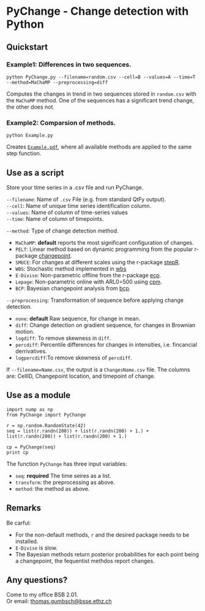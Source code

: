 # PyChange - Change detection with Python

## Quickstart

### Example1: Differences in two sequences.  

```
python PyChange.py --filename=random.csv --cell=B --values=A --time=T --method=MaChaMP --preprocessing=diff
```

Computes the changes in trend in two sequences stored in `random.csv` with the `MaChaMP` method. One of the sequences has a significant trend change, the other does not.   

### Example2: Comparsion of methods.   

```
python Example.py
```

Creates [`Example.pdf`](./Example.pdf), where all available methods are applied to the same step function.    

## Use as a script   

Store your time series in a .csv file and run PyChange.  

`--filename`: Name of `.csv` File (e.g. from standard QtFy output).  
`--cell`: Name of unique time series identification column.     
`--values`: Name of column of time-series values    
`--time`: Name of column of timepoints.    

`--method`: Type of change detection method. 
- `MaChaMP`: **default** reports the most significant configuration of changes.     
- `PELT`: Linear method based on dynamic programming from the popular r-package [changepoint](https://cran.r-project.org/web/packages/changepoint/index.html). 
- `SMUCE`: For changes at different scales using the r-package [stepR](https://cran.r-project.org/web/packages/stepR/index.html).    
- `WBS`: Stochastic method implemented in [wbs](https://cran.r-project.org/web/packages/wbs/index.html)   
- `E-Divise`: Non-parametric offline from the r-package [ecp](https://cran.r-project.org/web/packages/ecp/index.html).   
- `Lepage`: Non-parametric online with ARL0=500 using [cpm](https://cran.r-project.org/web/packages/cpm/index.html).   
- `BCP`: Bayesian changepoint analysis from [bcp](https://cran.r-project.org/web/packages/bcp/index.html). 

`--preprocessing`: Transformation of sequence before applying change detection. 
- `none`: **default**  Raw sequence, for change in mean.   
- `diff`: Change detection on gradient sequence, for changes in Brownian motion.   
- `logdiff`: To remove skewness in `diff`.  
- `percdiff`: Percentile differences for changes in intensities, i.e. fincancial derrivatives.    
- `logpercdiff`:To remove skewness of `percdiff`. 

If `--filename=Name.csv`, the output is a `ChangesName.csv` file. The columns are: CellID, Changepoint location, and timepoint of change.    

## Use as a module  

```
import nump as np
from PyChange import PyChange

r = np.random.RandomState(42)
seq = list(r.randn(200)) + list(r.randn(200) + 1.) + list(r.randn(200)) + list(r.randn(200) + 1.)

cp = PyChange(seq)
print cp
```

The function `PyChange` has three input variables:   
- `seq`: **required** The time seires as a list.  
- `transform`: the preprocessing as above.    
- `method`: the method as above.   


## Remarks  

Be carful:    
- For the non-default methods, `r` and the desired package needs to be installed.      
- `E-Divise` is slow.    
- The Bayesian methods return posterior probabilities for each point being a changepoint, the fequentist methdos report changes.  

## Any questions?  

Come to my office BSB 2.01.   
Or email: thomas.gumbsch@bsse.ethz.ch 
